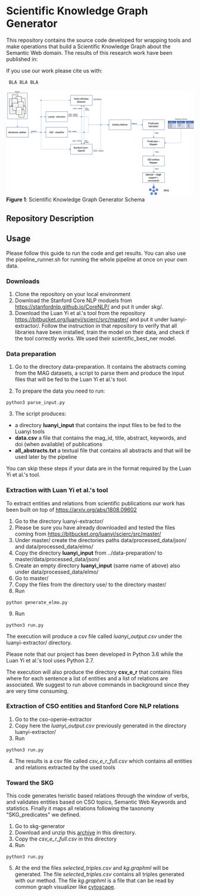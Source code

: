 # Scientific Knowledge Graph Generator



This repository contains the source code developed for wrapping tools and make operations that build a Scientific Knowledge Graph about the Semantic Web domain. The results of this research work have been published in: 

If you use our work please cite us with:
```
 BLA BLA BLA
```


![Scientific Knowledge Graph Generator Schema](https://github.com/danilo-dessi/skg/blob/master/skg_schema.png)
**Figure 1**: Scientific Knowledge Graph Generator Schema

## Repository Description


## Usage
Please follow this guide to run the code and get results. You can also use the pipeline_runner.sh for running the whole pipeline at once on your own data.

### Downloads
1. Clone the repository on your local environment
2. Download the Stanford Core NLP moduels from https://stanfordnlp.github.io/CoreNLP/ and put it under skg/. 
3. Download the Luan Yi et al.'s tool from the repository https://bitbucket.org/luanyi/scierc/src/master/ and put it under luanyi-extractor/. Follow the instruction in that repository to verify that all libraries have been installed, train the model on their data, and check if the tool correctly works. We used their scientific_best_ner model.

### Data preparation
1. Go to the directory data-preparation. It contains the abstracts coming from the MAG datasets, a script to parse them and produce the input files that will be fed to the Luan Yi et al.'s tool.

2. To prepare the data you need to run:

```
python3 parse_input.py
```

3. The script produces:
- a directory **luanyi_input** that contains the input files to be fed to the Luanyi tools
- **data.csv** a file that contains the mag_id, title, abstract, keywords, and doi (when available) of publications
- **all_abstracts.txt** a textual file that contains all abstracts and that will be used later by the pipeline

You can skip these steps if your data are in the format required by the Luan Yi et al.'s tool.


### Extraction with Luan Yi et al.'s tool

To extract entities and relations from scientific publications our work has been built on top of https://arxiv.org/abs/1808.09602
1. Go to the directory luanyi-extractor/
2. Please be sure you have already downloaded and tested the files coming from https://bitbucket.org/luanyi/scierc/src/master/
3. Under master/ create the directories paths data/processed_data/json/ and data/processed_data/elmo/
4. Copy the directory **luanyi_input** from ../data-preparation/ to master/data/processed_data/json/
5. Create an empty directory **luanyi_input** (same name of above) also under data/processed_data/elmo/
6. Go to master/
7. Copy the files from the directory use/ to the directory master/
8. Run 
```
python generate_elmo.py
```

9. Run
```
python3 run.py
```

The execution will produce a csv file called *luanyi_output.csv* under the luanyi-extractor/ directory.

Please note that our project has been developed in Python 3.6 while the Luan Yi et al.'s tool uses Python 2.7.

The execution will also produce the directory **csv_e_r** that contains files where for each sentence a list of entities and a list of relations are associated. We suggest to run above commands in background since they are very time consuming.


### Extraction of CSO entities and Stanford Core NLP relations
1. Go to the cso-openie-extractor
2. Copy here the *luanyi_output.csv* previously generated in the directory luanyi-extractor/
3. Run
```
python3 run.py
```

4. The results is a csv file called *csv_e_r_full.csv* which contains all entities and relations extracted by the used tools


### Toward the SKG
This code generates heristic based relations through the window of verbs, and validates entities based on CSO topics, Semantic Web Keywords and statistics. Finally it maps all relations following the taxonomy "SKG_predicates" we defined. 

1. Go to skg-generator
2. Download and unzip this [archive]() in this directory.
3. Copy the *csv_e_r_full.csv* in this directory
4. Run
```
python3 run.py
```
5. At the end the files *selected_triples.csv* and *kg.graphml* will be generated.  The file *selected_triples.csv* contains all triples generated with our method. The file *kg.graphml* is a file that can be read by common graph visualizer like [cytoscape](https://cytoscape.org).




















